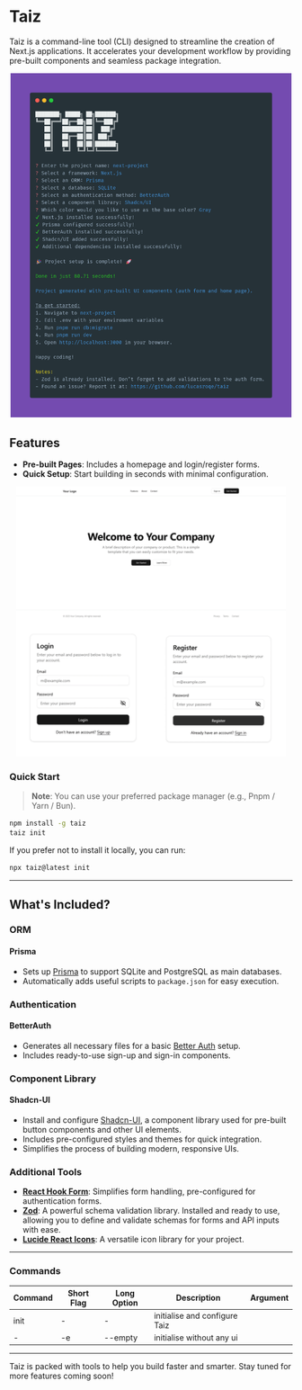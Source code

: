 # Taiz

Taiz is a command-line tool (CLI) designed to streamline the creation of Next.js applications. It accelerates your development workflow by providing pre-built components and seamless package integration.

<div align="center">
     <img src="https://raw.githubusercontent.com/lucasroqe/taiz/master/public/cli.png" width="500"/>
</div>

## Features

- **Pre-built Pages**: Includes a homepage and login/register forms.
- **Quick Setup**: Start building in seconds with minimal configuration.

<div align="center">
    <img src="https://raw.githubusercontent.com/lucasroqe/taiz/master/public/ready-components.png" width="480"/>
</div>

### Quick Start

> **Note**: You can use your preferred package manager (e.g., Pnpm / Yarn / Bun).

```bash
npm install -g taiz
taiz init
```
If you prefer not to install it locally, you can run:
```bash
npx taiz@latest init
```

---

## What's Included?

### ORM 

#### Prisma
- Sets up [Prisma](https://github.com/prisma/prisma) to support SQLite and PostgreSQL as main databases.
- Automatically adds useful scripts to `package.json` for easy execution.

### Authentication

#### BetterAuth

- Generates all necessary files for a basic [Better Auth](https://github.com/better-auth/better-auth) setup.
- Includes ready-to-use sign-up and sign-in components.

### Component Library

#### Shadcn-UI

- Install and configure [Shadcn-UI](https://github.com/shadcn-ui/ui), a component library used for pre-built button components and other UI elements.
- Includes pre-configured styles and themes for quick integration.
- Simplifies the process of building modern, responsive UIs.

### Additional Tools

- [**React Hook Form**](https://github.com/react-hook-form/react-hook-form): Simplifies form handling, pre-configured for authentication forms.
- [**Zod**](https://github.com/colinhacks/zod): A powerful schema validation library. Installed and ready to use, allowing you to define and validate schemas for forms and API inputs with ease.
- [**Lucide React Icons**](https://github.com/lucide-icons/lucide): A versatile icon library for your project.

---

### Commands
| Command | Short Flag | Long Option       | Description                                    | Argument          |
| ------- | ---------- | ----------------- | ---------------------------------------------- | ----------------- |
| init    | -          | -                 | initialise and configure Taiz                  |                   |
| -       | -e         | --empty       | initialise without any ui                      |                   |


---

Taiz is packed with tools to help you build faster and smarter. Stay tuned for more features coming soon!

